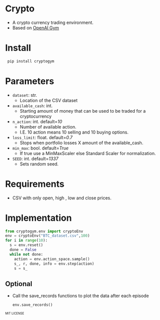# Crypto
- A crypto currency trading environment.
- Based on [OpenAI Gym](https://gym.openai.com/)


# Install
```sh
 pip install cryptogym
  ```
# Parameters
- `dataset`: str.  
  - Location of the CSV dataset
- `available_cash`: int.  
  - Starting amount of money that can be used to be traded for a cryptocurrency
- `n_action`: int. default=*10* 
  - Number of available action. 
  - I.E. 10 action means 10 selling and 10 buying options.
- `loss_limit`: float. default=*0.7* 
  - Stops when portfolio losses X amount of the available_cash. 
- `min_max`: bool. default=*True* 
  - If true use a MinMaxScaler else Standard Scaler for normalization. 
- `SEED`: int. default=*1337*  
  - Sets random seed.


# Requirements
- CSV with only open, high , low and close prices.

# Implementation
```python
from cryptogym.env import cryptoEnv
env = cryptoEnv("BTC_dataset.csv",100)
for i in range(10):
  s = env.reset()
  done = False
  while not done:
    action = env.action_space.sample()
    s_, r, done, info = env.step(action)
    s = s_
```
## Optional
- Call the save_records functions to plot the data after each episode
  ```python
  env.save_records()
  ```

<sub><sup>MIT LICENSE</sup></sub>
  

  


